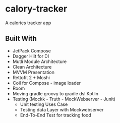 # calory-tracker
A calories tracker app

## Built With
* JetPack Compose
* Dagger Hilt for DI
* Mutli Module Architecture
* Clean Architecture
* MVVM Presentation
* Rettofit 2 + Moshi
* Coil for Compose - image loader 
* Room
* Moving gradle groovy to gradle dsl Kotlin
* Testing (Mockk - Truth - MockWebserver - Junit)
    - Unit testing Uses Case
    - Testing data Layer with Mockwebserver
    - End-To-End Test for tracking food

